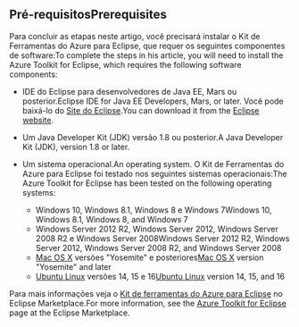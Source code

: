 ## <a name="prerequisites"></a><span data-ttu-id="46138-101">Pré-requisitos</span><span class="sxs-lookup"><span data-stu-id="46138-101">Prerequisites</span></span>
<span data-ttu-id="46138-102">Para concluir as etapas neste artigo, você precisará instalar o Kit de Ferramentas do Azure para Eclipse, que requer os seguintes componentes de software:</span><span class="sxs-lookup"><span data-stu-id="46138-102">To complete the steps in his article, you will need to install the Azure Toolkit for Eclipse, which requires the following software components:</span></span>

* <span data-ttu-id="46138-103">IDE do Eclipse para desenvolvedores de Java EE, Mars ou posterior.</span><span class="sxs-lookup"><span data-stu-id="46138-103">Eclipse IDE for Java EE Developers, Mars, or later.</span></span> <span data-ttu-id="46138-104">Você pode baixá-lo do [Site do Eclipse](http://www.eclipse.org/downloads/).</span><span class="sxs-lookup"><span data-stu-id="46138-104">You can download it from the [Eclipse website](http://www.eclipse.org/downloads/).</span></span>
* <span data-ttu-id="46138-105">Um Java Developer Kit (JDK) versão 1.8 ou posterior.</span><span class="sxs-lookup"><span data-stu-id="46138-105">A Java Developer Kit (JDK), version 1.8 or later.</span></span>
* <span data-ttu-id="46138-106">Um sistema operacional.</span><span class="sxs-lookup"><span data-stu-id="46138-106">An operating system.</span></span> <span data-ttu-id="46138-107">O Kit de Ferramentas do Azure para Eclipse foi testado nos seguintes sistemas operacionais:</span><span class="sxs-lookup"><span data-stu-id="46138-107">The Azure Toolkit for Eclipse has been tested on the following operating systems:</span></span>
  
  * <span data-ttu-id="46138-108">Windows 10, Windows 8.1, Windows 8 e Windows 7</span><span class="sxs-lookup"><span data-stu-id="46138-108">Windows 10, Windows 8.1, Windows 8, and Windows 7</span></span>
  * <span data-ttu-id="46138-109">Windows Server 2012 R2, Windows Server 2012, Windows Server 2008 R2 e Windows Server 2008</span><span class="sxs-lookup"><span data-stu-id="46138-109">Windows Server 2012 R2, Windows Server 2012, Windows Server 2008 R2, and Windows Server 2008</span></span>
  * <span data-ttu-id="46138-110">[Mac OS X](http://www.apple.com/osx) versões "Yosemite" e posteriores</span><span class="sxs-lookup"><span data-stu-id="46138-110">[Mac OS X](http://www.apple.com/osx) version "Yosemite" and later</span></span>
  * <span data-ttu-id="46138-111">[Ubuntu Linux](http://www.ubuntu.com) versões 14, 15 e 16</span><span class="sxs-lookup"><span data-stu-id="46138-111">[Ubuntu Linux](http://www.ubuntu.com) version 14, 15, and 16</span></span>

<span data-ttu-id="46138-112">Para mais informações veja o [Kit de ferramentas do Azure para Eclipse](http://marketplace.eclipse.org/content/azure-toolkit-eclipse) no Eclipse Marketplace.</span><span class="sxs-lookup"><span data-stu-id="46138-112">For more information, see the [Azure Toolkit for Eclipse](http://marketplace.eclipse.org/content/azure-toolkit-eclipse) page at the Eclipse Marketplace.</span></span>

<!--
> [!IMPORTANT]
> If you are using the Azure Toolkit for Eclipse on Windows, the toolkit requires installing the Azure SDK 2.9.6 or later in order to use the Azure emulator. You have two options for installing the Azure SDK:
> 
> * You can download and install the Azure SDK by using the [Web Platform Installer (WebPI)](http://go.microsoft.com/fwlink/?LinkID=252838).
> * If you do not have the Azure SDK installed when you create your first Azure deployment project, you will be prompted to automatically download install the requisite version of the Azure SDK.
> 
> Note that the Azure SDK is required on Windows only.
> 
> 
-->

